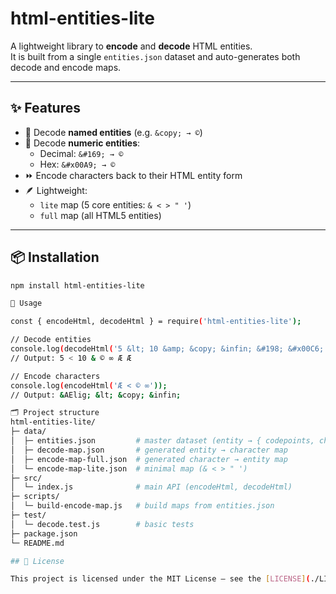 # html-entities-lite

A lightweight library to **encode** and **decode** HTML entities.  
It is built from a single `entities.json` dataset and auto-generates both decode and encode maps.  

---

## ✨ Features
- 🔄 Decode **named entities** (e.g. `&copy; → ©`)
- 🔢 Decode **numeric entities**:
  - Decimal: `&#169; → ©`
  - Hex: `&#x00A9; → ©`
- ⏩ Encode characters back to their HTML entity form
- 🪶 Lightweight:
  - `lite` map (5 core entities: `& < > " '`)
  - `full` map (all HTML5 entities)

---

## 📦 Installation

```bash
npm install html-entities-lite

🚀 Usage

const { encodeHtml, decodeHtml } = require('html-entities-lite');

// Decode entities
console.log(decodeHtml('5 &lt; 10 &amp; &copy; &infin; &#198; &#x00C6;'));
// Output: 5 < 10 & © ∞ Æ Æ

// Encode characters
console.log(encodeHtml('Æ < © ∞'));
// Output: &AElig; &lt; &copy; &infin;

🗂 Project structure
html-entities-lite/
├─ data/
│  ├─ entities.json         # master dataset (entity → { codepoints, characters })
│  ├─ decode-map.json       # generated entity → character map
│  ├─ encode-map-full.json  # generated character → entity map
│  └─ encode-map-lite.json  # minimal map (& < > " ')
├─ src/
│  └─ index.js              # main API (encodeHtml, decodeHtml)
├─ scripts/
│  └─ build-encode-map.js   # build maps from entities.json
├─ test/
│  └─ decode.test.js        # basic tests
├─ package.json
└─ README.md

## 📖 License

This project is licensed under the MIT License – see the [LICENSE](./LICENSE) file for details.
